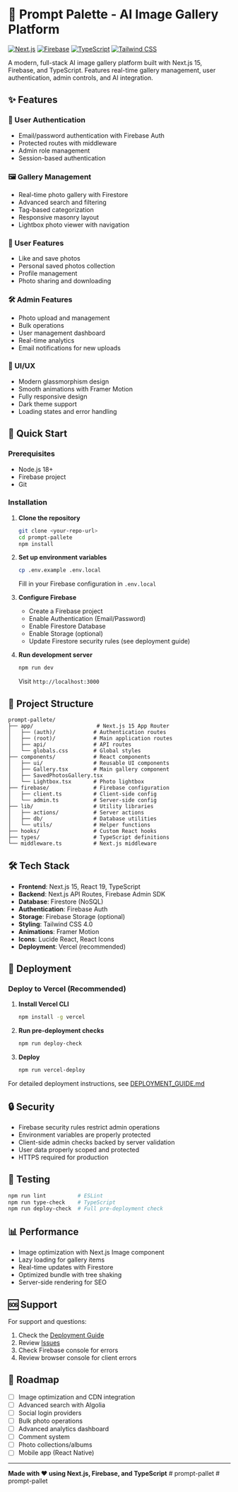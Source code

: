 # 🎨 Prompt Palette - AI Image Gallery Platform

[![Next.js](https://img.shields.io/badge/Next.js-15.3.4-black)](https://nextjs.org/)
[![Firebase](https://img.shields.io/badge/Firebase-11.10.0-orange)](https://firebase.google.com/)
[![TypeScript](https://img.shields.io/badge/TypeScript-5.0-blue)](https://www.typescriptlang.org/)
[![Tailwind CSS](https://img.shields.io/badge/Tailwind%20CSS-4.0-teal)](https://tailwindcss.com/)

A modern, full-stack AI image gallery platform built with Next.js 15, Firebase, and TypeScript. Features real-time gallery management, user authentication, admin controls, and AI integration.

## ✨ Features

### 🔐 User Authentication
- Email/password authentication with Firebase Auth
- Protected routes with middleware
- Admin role management
- Session-based authentication

### 🖼️ Gallery Management
- Real-time photo gallery with Firestore
- Advanced search and filtering
- Tag-based categorization
- Responsive masonry layout
- Lightbox photo viewer with navigation

### 👤 User Features
- Like and save photos
- Personal saved photos collection
- Profile management
- Photo sharing and downloading

### 🛠️ Admin Features
- Photo upload and management
- Bulk operations
- User management dashboard
- Real-time analytics
- Email notifications for new uploads

### 🎨 UI/UX
- Modern glassmorphism design
- Smooth animations with Framer Motion
- Fully responsive design
- Dark theme support
- Loading states and error handling

## 🚀 Quick Start

### Prerequisites
- Node.js 18+ 
- Firebase project
- Git

### Installation

1. **Clone the repository**
   ```bash
   git clone <your-repo-url>
   cd prompt-pallete
   npm install
   ```

2. **Set up environment variables**
   ```bash
   cp .env.example .env.local
   ```
   Fill in your Firebase configuration in `.env.local`

3. **Configure Firebase**
   - Create a Firebase project
   - Enable Authentication (Email/Password)
   - Enable Firestore Database
   - Enable Storage (optional)
   - Update Firestore security rules (see deployment guide)

4. **Run development server**
   ```bash
   npm run dev
   ```
   Visit `http://localhost:3000`

## 📁 Project Structure

```
prompt-pallete/
├── app/                    # Next.js 15 App Router
│   ├── (auth)/            # Authentication routes
│   ├── (root)/            # Main application routes
│   ├── api/               # API routes
│   └── globals.css        # Global styles
├── components/            # React components
│   ├── ui/                # Reusable UI components
│   ├── Gallery.tsx        # Main gallery component
│   ├── SavedPhotosGallery.tsx
│   └── Lightbox.tsx       # Photo lightbox
├── firebase/              # Firebase configuration
│   ├── client.ts          # Client-side config
│   └── admin.ts           # Server-side config
├── lib/                   # Utility libraries
│   ├── actions/           # Server actions
│   ├── db/                # Database utilities
│   └── utils/             # Helper functions
├── hooks/                 # Custom React hooks
├── types/                 # TypeScript definitions
└── middleware.ts          # Next.js middleware
```

## 🛠️ Tech Stack

- **Frontend**: Next.js 15, React 19, TypeScript
- **Backend**: Next.js API Routes, Firebase Admin SDK
- **Database**: Firestore (NoSQL)
- **Authentication**: Firebase Auth
- **Storage**: Firebase Storage (optional)
- **Styling**: Tailwind CSS 4.0
- **Animations**: Framer Motion
- **Icons**: Lucide React, React Icons
- **Deployment**: Vercel (recommended)

## 🚀 Deployment

### Deploy to Vercel (Recommended)

1. **Install Vercel CLI**
   ```bash
   npm install -g vercel
   ```

2. **Run pre-deployment checks**
   ```bash
   npm run deploy-check
   ```

3. **Deploy**
   ```bash
   npm run vercel-deploy
   ```

For detailed deployment instructions, see [DEPLOYMENT_GUIDE.md](DEPLOYMENT_GUIDE.md)

## 🔒 Security

- Firebase security rules restrict admin operations
- Environment variables are properly protected
- Client-side admin checks backed by server validation
- User data properly scoped and protected
- HTTPS required for production

## 🧪 Testing

```bash
npm run lint          # ESLint
npm run type-check    # TypeScript
npm run deploy-check  # Full pre-deployment check
```

## 📊 Performance

- Image optimization with Next.js Image component
- Lazy loading for gallery items
- Real-time updates with Firestore
- Optimized bundle with tree shaking
- Server-side rendering for SEO

## 🆘 Support

For support and questions:
1. Check the [Deployment Guide](DEPLOYMENT_GUIDE.md)
2. Review [Issues](../../issues)
3. Check Firebase console for errors
4. Review browser console for client errors

## 🎯 Roadmap

- [ ] Image optimization and CDN integration
- [ ] Advanced search with Algolia
- [ ] Social login providers
- [ ] Bulk photo operations
- [ ] Advanced analytics dashboard
- [ ] Comment system
- [ ] Photo collections/albums
- [ ] Mobile app (React Native)

---

**Made with ❤️ using Next.js, Firebase, and TypeScript**
#   p r o m p t - p a l l e t  
 #   p r o m p t - p a l l e t  
 